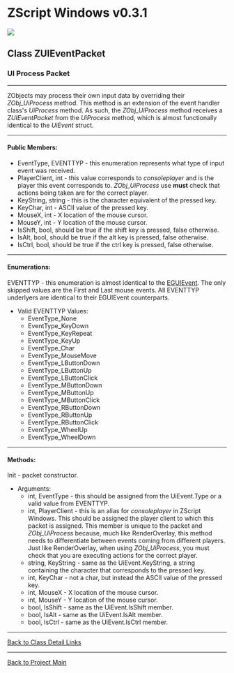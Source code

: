 # ZScript Windows v0.3.1

![](https://github.com/Saican/ZSWin/blob/master/README/ZSWin_Logo.png)

## Class ZUIEventPacket
### UI Process Packet

------------
ZObjects may process their own input data by overriding their *ZObj_UiProcess* method.  This method is an extension of the event handler class's *UiProcess* method.  As such, the *ZObj_UiProcess* method receives a *ZUIEventPacket* from the *UiProcess* method, which is almost functionally identical to the *UiEvent* struct.

------------


#### Public Members:
 - EventType, EVENTTYP - this enumeration represents what type of input event was received.
 - PlayerClient, int - this value corresponds to *consoleplayer* and is the player this event corresponds to.  *ZObj_UiProcess* use **must** check that actions being taken are for the correct player.
 - KeyString, string - this is the character equivalent of the pressed key.
 - KeyChar, int - ASCII value of the pressed key.
 - MouseX, int - X location of the mouse cursor.
 - MouseY, int - Y location of the mouse cursor.
 - IsShift, bool, should be true if the shift key is pressed, false otherwise.
 - IsAlt, bool, should be true if the alt key is pressed, false otherwise.
 - IsCtrl, bool, should be true if the ctrl key is pressed, false otherwise.

------------


#### Enumerations:
EVENTTYP - this enumeration is almost identical to the [EGUIEvent](https://github.com/coelckers/gzdoom/blob/734b15e412b72f508d90662b7824f92cf1ba32c9/wadsrc/static/zscript/events.zs#L54).  The only skipped values are the First and Last mouse events.  All EVENTTYP underlyers are identical to their EGUIEvent counterparts.
- Valid EVENTTYP Values:
	- EventType_None
	- EventType_KeyDown
	- EventType_KeyRepeat
	- EventType_KeyUp
	- EventType_Char
	-  EventType_MouseMove
	- EventType_LButtonDown
	- EventType_LButtonUp
	- EventType_LButtonClick
	- EventType_MButtonDown
	- EventType_MButtonUp
	- EventType_MButtonClick
	- EventType_RButtonDown
	- EventType_RButtonUp
	- EventType_RButtonClick
	- EventType_WheelUp
	- EventType_WheelDown

------------


#### Methods:
Init - packet constructor.
- Arguments:
	-  int, EventType - this should be assigned from the UiEvent.Type or a valid value from EVENTTYP.
	- int, PlayerClient - this is an alias for *consoleplayer* in ZScript Windows.  This should be assigned the player client to which this packet is assigned.  This member is unique to the packet and *ZObj_UiProcess* because, much like RenderOverlay, this method needs to differentiate between events coming from different players.  Just like RenderOverlay, when using *ZObj_UiProcess*, you must check that you are executing actions for the correct player.
	- string, KeyString - same as the UiEvent.KeyString, a string containing the character that corresponds to the pressed key.
	- int, KeyChar - not a char, but instead the ASCII value of the pressed key.
	- int, MouseX - X location of the mouse cursor.
	- int, MouseY - Y location of the mouse cursor.
	- bool, IsShift - same as the UiEvent.IsShift member.
	- bool, IsAlt - same as the UiEvent.IsAlt member.
	- bool, IsCtrl - same as the UiEvent.IsCtrl member.

------------


[Back to Class Detail Links](https://github.com/Saican/ZSWin/blob/master/README/03%20-%20Classes.md)

------------


[Back to Project Main](https://github.com/Saican/ZSWin "Back to Project Main")
